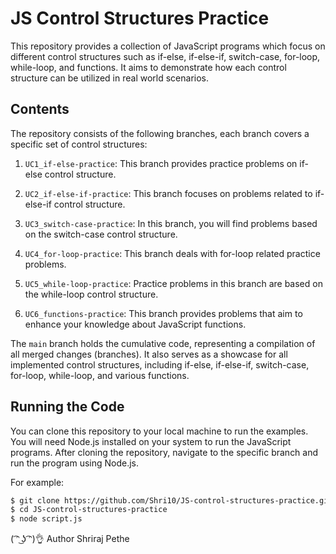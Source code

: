 # JS Control Structures Practice

This repository provides a collection of JavaScript programs which focus on different control structures such as if-else, if-else-if, switch-case, for-loop, while-loop, and functions. It aims to demonstrate how each control structure can be utilized in real world scenarios.

## Contents

The repository consists of the following branches, each branch covers a specific set of control structures:

1. `UC1_if-else-practice`: This branch provides practice problems on if-else control structure.

2. `UC2_if-else-if-practice`: This branch focuses on problems related to if-else-if control structure.

3. `UC3_switch-case-practice`: In this branch, you will find problems based on the switch-case control structure.

4. `UC4_for-loop-practice`: This branch deals with for-loop related practice problems.

5. `UC5_while-loop-practice`: Practice problems in this branch are based on the while-loop control structure.

6. `UC6_functions-practice`: This branch provides problems that aim to enhance your knowledge about JavaScript functions.

<!-- The `main` branch of the repository provides a general overview and information about the repository. -->
The `main` branch holds the cumulative code, representing a compilation of all merged changes (branches). It also serves as a showcase for all implemented control structures, including if-else, if-else-if, switch-case, for-loop, while-loop, and various functions.

## Running the Code

You can clone this repository to your local machine to run the examples. You will need Node.js installed on your system to run the JavaScript programs. After cloning the repository, navigate to the specific branch and run the program using Node.js. 

For example:
```bash
$ git clone https://github.com/Shri10/JS-control-structures-practice.git
$ cd JS-control-structures-practice
$ node script.js
```
  ( ͡ᵔ ͜ʖ ͡ᵔ)👌      Author Shriraj Pethe  
<!-- console.log("( ͡ᵔ ͜ʖ ͡ᵔ)👌      Author Shriraj Pethe"); -->

<!-- # $ git checkout <main> -->

<!-- ## Contribution

Contributions to improve the practice problems or add new problems are always welcome. Please ensure you create a new branch from 'main' for any changes and submit a pull request for review. Please follow standard coding conventions and add appropriate comments in your code. -->

<!-- ## License -->

<!-- This project is licensed under the MIT License - see the [LICENSE](LICENSE) file for details. -->